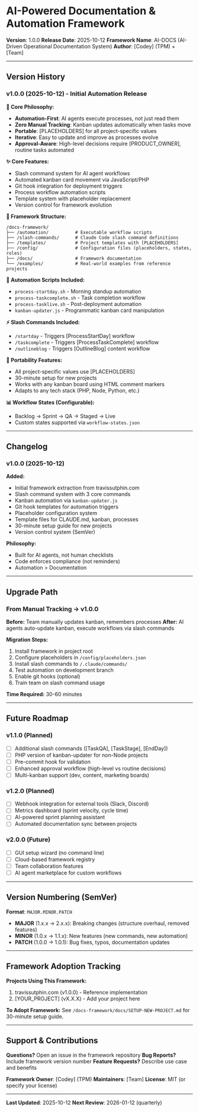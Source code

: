 # AI-Powered Documentation & Automation Framework

**Version**: 1.0.0
**Release Date**: 2025-10-12
**Framework Name**: AI-DOCS (AI-Driven Operational Documentation System)
**Author**: [Codey] (TPM) + [Team]

---

## Version History

### v1.0.0 (2025-10-12) - Initial Automation Release

**🎯 Core Philosophy:**
- **Automation-First**: AI agents execute processes, not just read them
- **Zero Manual Tracking**: Kanban updates automatically when tasks move
- **Portable**: [PLACEHOLDERS] for all project-specific values
- **Iterative**: Easy to update and improve as processes evolve
- **Approval-Aware**: High-level decisions require [PRODUCT_OWNER], routine tasks automated

**✨ Core Features:**
- Slash command system for AI agent workflows
- Automated kanban card movement via JavaScript/PHP
- Git hook integration for deployment triggers
- Process workflow automation scripts
- Template system with placeholder replacement
- Version control for framework evolution

**📁 Framework Structure:**
```
/docs-framework/
├── /automation/          # Executable workflow scripts
├── /slash-commands/      # Claude Code slash command definitions
├── /templates/           # Project templates with [PLACEHOLDERS]
├── /config/              # Configuration files (placeholders, states, roles)
├── /docs/                # Framework documentation
└── /examples/            # Real-world examples from reference projects
```

**🤖 Automation Scripts Included:**
- `process-startday.sh` - Morning standup automation
- `process-taskcomplete.sh` - Task completion workflow
- `process-tasklive.sh` - Post-deployment automation
- `kanban-updater.js` - Programmatic kanban card manipulation

**⚡ Slash Commands Included:**
- `/startday` - Triggers [ProcessStartDay] workflow
- `/taskcomplete` - Triggers [ProcessTaskComplete] workflow
- `/outlineblog` - Triggers [OutlineBlog] content workflow

**🔧 Portability Features:**
- All project-specific values use [PLACEHOLDERS]
- 30-minute setup for new projects
- Works with any kanban board using HTML comment markers
- Adapts to any tech stack (PHP, Node, Python, etc.)

**📊 Workflow States (Configurable):**
- Backlog → Sprint → QA → Staged → Live
- Custom states supported via `workflow-states.json`

---

## Changelog

### v1.0.0 (2025-10-12)
**Added:**
- Initial framework extraction from travissutphin.com
- Slash command system with 3 core commands
- Kanban automation via `kanban-updater.js`
- Git hook templates for automation triggers
- Placeholder configuration system
- Template files for CLAUDE.md, kanban, processes
- 30-minute setup guide for new projects
- Version control system (SemVer)

**Philosophy:**
- Built for AI agents, not human checklists
- Code enforces compliance (not reminders)
- Automation > Documentation

---

## Upgrade Path

### From Manual Tracking → v1.0.0
**Before:** Team manually updates kanban, remembers processes
**After:** AI agents auto-update kanban, execute workflows via slash commands

**Migration Steps:**
1. Install framework in project root
2. Configure placeholders in `/config/placeholders.json`
3. Install slash commands to `/.claude/commands/`
4. Test automation on development branch
5. Enable git hooks (optional)
6. Train team on slash command usage

**Time Required:** 30-60 minutes

---

## Future Roadmap

### v1.1.0 (Planned)
- [ ] Additional slash commands ([TaskQA], [TaskStage], [EndDay])
- [ ] PHP version of kanban-updater for non-Node projects
- [ ] Pre-commit hook for validation
- [ ] Enhanced approval workflow (high-level vs routine decisions)
- [ ] Multi-kanban support (dev, content, marketing boards)

### v1.2.0 (Planned)
- [ ] Webhook integration for external tools (Slack, Discord)
- [ ] Metrics dashboard (sprint velocity, cycle time)
- [ ] AI-powered sprint planning assistant
- [ ] Automated documentation sync between projects

### v2.0.0 (Future)
- [ ] GUI setup wizard (no command line)
- [ ] Cloud-based framework registry
- [ ] Team collaboration features
- [ ] AI agent marketplace for custom workflows

---

## Version Numbering (SemVer)

**Format**: `MAJOR.MINOR.PATCH`

- **MAJOR** (1.x.x → 2.x.x): Breaking changes (structure overhaul, removed features)
- **MINOR** (1.0.x → 1.1.x): New features (new commands, new automation)
- **PATCH** (1.0.0 → 1.0.1): Bug fixes, typos, documentation updates

---

## Framework Adoption Tracking

**Projects Using This Framework:**
1. travissutphin.com (v1.0.0) - Reference implementation
2. [YOUR_PROJECT] (vX.X.X) - Add your project here

**To Adopt Framework:**
See `/docs-framework/docs/SETUP-NEW-PROJECT.md` for 30-minute setup guide.

---

## Support & Contributions

**Questions?** Open an issue in the framework repository
**Bug Reports?** Include framework version number
**Feature Requests?** Describe use case and benefits

**Framework Owner**: [Codey] (TPM)
**Maintainers**: [Team]
**License**: MIT (or specify your license)

---

**Last Updated**: 2025-10-12
**Next Review**: 2026-01-12 (quarterly)
